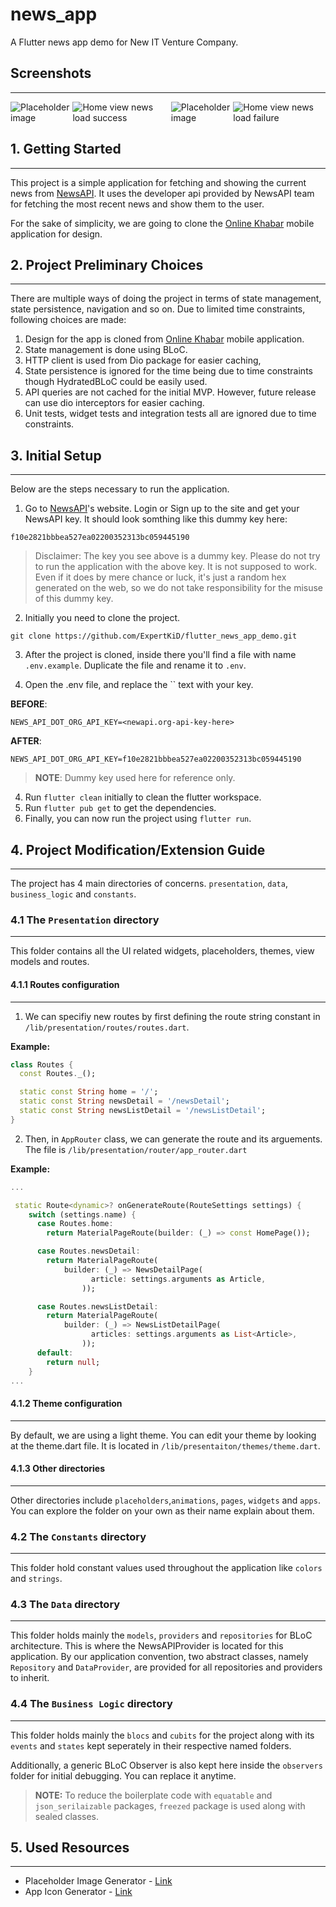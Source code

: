 # news_app

A Flutter news app demo for New IT Venture Company.


## Screenshots
___

<style>
    .row {
  display: flex;
}

.column {
  flex: 25%;
  padding: 8px;
}
</style>

<div class="row">
<img src='./screenshots/placeholder.jpg' alt='Placeholder image' >
<img src='./screenshots/home_view_news_loaded.jpg' alt='Home view news load success' >
<img src='./screenshots/home_view_news_failed.jpg' alt='Placeholder image' >
<img src='./screenshots/news_detail_view.jpg' alt='Home view news load failure' >
</div>

## 1. Getting Started
___

This project is a simple application for fetching and showing the current news from [NewsAPI](https://newsapi.org/). It uses the developer api provided by NewsAPI team for fetching the most recent news and show them to the user.

For the sake of simplicity, we are going to clone the [Online Khabar](https://play.google.com/store/apps/details?id=com.shirantech.onlinekhabar&hl=ne&gl=US) mobile application for design.

## 2. Project Preliminary Choices
___
There are multiple ways of doing the project in terms of state management, state persistence, navigation and so on. Due to limited time constraints, following choices are made:

1. Design for the app is cloned from [Online Khabar](https://play.google.com/store/apps/details?id=com.shirantech.onlinekhabar&hl=ne&gl=US) mobile application.
2. State management is done using BLoC.
3. HTTP client is used from Dio package for easier caching,
4. State persistence is ignored for the time being due to time constraints though HydratedBLoC could be easily used.
5. API queries are not cached for the initial MVP. However, future release can use dio interceptors for easier caching.
6. Unit tests, widget tests and integration tests all are ignored due to time constraints.
## 3. Initial Setup
___

Below are the steps necessary to run the application.

1. Go to [NewsAPI](https://newsapi.org/)'s website. Login or Sign up to the site and get your NewsAPI key. It should look somthing like this dummy key here:    

```
f10e2821bbbea527ea02200352313bc059445190
```

> Disclaimer: The key you see above is a dummy key. Please do not try to run the application with the above key. It is not supposed to work. Even if it does by mere chance or luck, it's just a random hex generated on the web, so we do not take responsibility for the misuse of this dummy key.

2. Initially you need to clone the project.
```
git clone https://github.com/ExpertKiD/flutter_news_app_demo.git
```


3. After the project is cloned, inside there you'll find a file with name `.env.example`. Duplicate the file and rename it to `.env`.

3. Open the .env file, and replace the `` text with your key.

**BEFORE**:
```
NEWS_API_DOT_ORG_API_KEY=<newapi.org-api-key-here>
```

**AFTER**:
```
NEWS_API_DOT_ORG_API_KEY=f10e2821bbbea527ea02200352313bc059445190
```

> **NOTE**: Dummy key used here for reference only.

4. Run `flutter clean` initially to clean the flutter workspace.
5. Run `flutter pub get` to get the dependencies.
6. Finally, you can now run the project using `flutter run`.


## 4. Project Modification/Extension Guide
___

The project has 4 main directories of concerns. `presentation`, `data`, `business_logic` and `constants`.

### 4.1 The `Presentation` directory
___

This folder contains all the UI related widgets, placeholders, themes, view models and routes.

#### 4.1.1 Routes configuration
___

1. We can specifiy new routes by first defining the route string constant in `/lib/presentation/routes/routes.dart`.

**Example:**

```dart
class Routes {
  const Routes._();

  static const String home = '/';
  static const String newsDetail = '/newsDetail';
  static const String newsListDetail = '/newsListDetail';
}

```

2. Then, in `AppRouter` class, we can generate the route and its arguements. The file is `/lib/presentation/router/app_router.dart`

**Example:**
```dart
...

 static Route<dynamic>? onGenerateRoute(RouteSettings settings) {
    switch (settings.name) {
      case Routes.home:
        return MaterialPageRoute(builder: (_) => const HomePage());

      case Routes.newsDetail:
        return MaterialPageRoute(
            builder: (_) => NewsDetailPage(
                  article: settings.arguments as Article,
                ));

      case Routes.newsListDetail:
        return MaterialPageRoute(
            builder: (_) => NewsListDetailPage(
                  articles: settings.arguments as List<Article>,
                ));
      default:
        return null;
    }
...
```

#### 4.1.2 Theme configuration
___

By default, we are using a light theme. You can edit your theme by looking at the theme.dart file. It is located in `/lib/presentaiton/themes/theme.dart`. 

#### 4.1.3 Other directories
___

Other directories include `placeholders`,`animations`, `pages`, `widgets` and `apps`. You can explore the folder on your own as their name explain about them.

### 4.2 The `Constants` directory
___

This folder hold constant values used throughout the application like `colors` and `strings`.

### 4.3 The `Data` directory
___

This folder holds mainly the `models`, `providers` and `repositories` for BLoC architecture. This is where the NewsAPIProvider is located for this application. By our application convention, two abstract classes, namely `Repository` and `DataProvider`, are provided for all repositories and providers to inherit. 

### 4.4 The `Business Logic` directory
___

This folder holds mainly the `blocs` and `cubits` for the project along with its `events` and `states` kept seperately in their respective named folders. 

Additionally, a generic BLoC Observer is also kept here inside the `observers` folder for initial debugging. You can replace it anytime.

> **NOTE:** To reduce the boilerplate code with `equatable` and `json_serilaizable` packages, `freezed` package is used along with sealed classes.

## 5. Used Resources 
___

* Placeholder Image Generator - [Link](https://placeholderimage.dev/)
* App Icon Generator - [Link](https://appicon.co/)